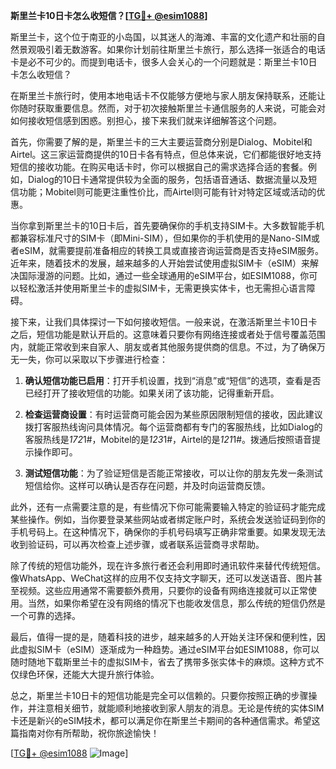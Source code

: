 **斯里兰卡10日卡怎么收短信？[[TG💪+ @esim1088](https://t.me/s/esim1088)]**

斯里兰卡，这个位于南亚的小岛国，以其迷人的海滩、丰富的文化遗产和壮丽的自然景观吸引着无数游客。如果你计划前往斯里兰卡旅行，那么选择一张适合的电话卡是必不可少的。而提到电话卡，很多人会关心的一个问题就是：斯里兰卡10日卡怎么收短信？

在斯里兰卡旅行时，使用本地电话卡不仅能够方便地与家人朋友保持联系，还能让你随时获取重要信息。然而，对于初次接触斯里兰卡通信服务的人来说，可能会对如何接收短信感到困惑。别担心，接下来我们就来详细解答这个问题。

首先，你需要了解的是，斯里兰卡的三大主要运营商分别是Dialog、Mobitel和Airtel。这三家运营商提供的10日卡各有特点，但总体来说，它们都能很好地支持短信的接收功能。在购买电话卡时，你可以根据自己的需求选择合适的套餐。例如，Dialog的10日卡通常提供较为全面的服务，包括语音通话、数据流量以及短信功能；Mobitel则可能更注重性价比，而Airtel则可能有针对特定区域或活动的优惠。

当你拿到斯里兰卡的10日卡后，首先要确保你的手机支持SIM卡。大多数智能手机都兼容标准尺寸的SIM卡（即Mini-SIM），但如果你的手机使用的是Nano-SIM或者eSIM，就需要提前准备相应的转换工具或直接咨询运营商是否支持eSIM服务。近年来，随着技术的发展，越来越多的人开始尝试使用虚拟SIM卡（eSIM）来解决国际漫游的问题。比如，通过一些全球通用的eSIM平台，如ESIM1088，你可以轻松激活并使用斯里兰卡的虚拟SIM卡，无需更换实体卡，也无需担心语言障碍。

接下来，让我们具体探讨一下如何接收短信。一般来说，在激活斯里兰卡10日卡之后，短信功能是默认开启的。这意味着只要你有网络连接或者处于信号覆盖范围内，就能正常收到来自家人、朋友或者其他服务提供商的信息。不过，为了确保万无一失，你可以采取以下步骤进行检查：

1. **确认短信功能已启用**：打开手机设置，找到“消息”或“短信”的选项，查看是否已经打开了接收短信的功能。如果关闭了该功能，记得重新开启。
   
2. **检查运营商设置**：有时运营商可能会因为某些原因限制短信的接收，因此建议拨打客服热线询问具体情况。每个运营商都有专门的客服热线，比如Dialog的客服热线是*172*1#，Mobitel的是*123*1#，Airtel的是*121*1#。拨通后按照语音提示操作即可。

3. **测试短信功能**：为了验证短信是否能正常接收，可以让你的朋友先发一条测试短信给你。这样可以确认是否存在问题，并及时向运营商反馈。

此外，还有一点需要注意的是，有些情况下你可能需要输入特定的验证码才能完成某些操作。例如，当你要登录某些网站或者绑定账户时，系统会发送验证码到你的手机号码上。在这种情况下，确保你的手机号码填写正确非常重要。如果发现无法收到验证码，可以再次检查上述步骤，或者联系运营商寻求帮助。

除了传统的短信功能外，现在许多旅行者还会利用即时通讯软件来替代传统短信。像WhatsApp、WeChat这样的应用不仅支持文字聊天，还可以发送语音、图片甚至视频。这些应用通常不需要额外费用，只要你的设备有网络连接就可以正常使用。当然，如果你希望在没有网络的情况下也能收发信息，那么传统的短信仍然是一个可靠的选择。

最后，值得一提的是，随着科技的进步，越来越多的人开始关注环保和便利性，因此虚拟SIM卡（eSIM）逐渐成为一种趋势。通过eSIM平台如ESIM1088，你可以随时随地下载斯里兰卡的虚拟SIM卡，省去了携带多张实体卡的麻烦。这种方式不仅绿色环保，还能大大提升旅行体验。

总之，斯里兰卡10日卡的短信功能是完全可以信赖的。只要你按照正确的步骤操作，并注意相关细节，就能顺利地接收到家人朋友的消息。无论是传统的实体SIM卡还是新兴的eSIM技术，都可以满足你在斯里兰卡期间的各种通信需求。希望这篇指南对你有所帮助，祝你旅途愉快！

[[TG💪+ @esim1088](https://t.me/s/esim1088) ![Image](https://i.postimg.cc/4NQfJmqS/Snipaste-2025-05-13-00-14-12.png)]